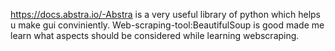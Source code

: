 https://docs.abstra.io/-Abstra is a very useful library of python which helps u make gui conviniently.
Web-scraping-tool:BeautifulSoup is good made me learn what aspects should be considered while learning webscraping.

